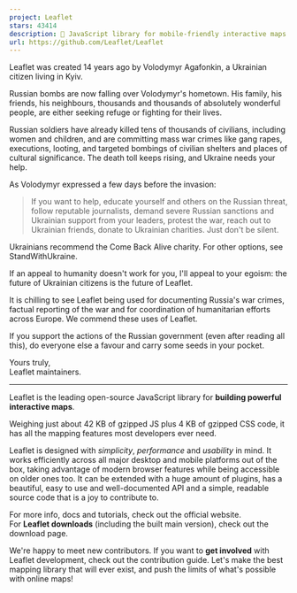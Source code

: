 ```yaml
---
project: Leaflet
stars: 43414
description: 🍃 JavaScript library for mobile-friendly interactive maps 🇺🇦
url: https://github.com/Leaflet/Leaflet
---
```


Leaflet was created 14 years ago by Volodymyr Agafonkin, a Ukrainian citizen living in Kyiv.

Russian bombs are now falling over Volodymyr's hometown. His family, his friends, his neighbours, thousands and thousands of absolutely wonderful people, are either seeking refuge or fighting for their lives.

Russian soldiers have already killed tens of thousands of civilians, including women and children, and are committing mass war crimes like gang rapes, executions, looting, and targeted bombings of civilian shelters and places of cultural significance. The death toll keeps rising, and Ukraine needs your help.

As Volodymyr expressed a few days before the invasion:

> If you want to help, educate yourself and others on the Russian threat, follow reputable journalists, demand severe Russian sanctions and Ukrainian support from your leaders, protest the war, reach out to Ukrainian friends, donate to Ukrainian charities. Just don't be silent.

Ukrainians recommend the Come Back Alive charity. For other options, see StandWithUkraine.

If an appeal to humanity doesn't work for you, I'll appeal to your egoism: the future of Ukrainian citizens is the future of Leaflet.

It is chilling to see Leaflet being used for documenting Russia's war crimes, factual reporting of the war and for coordination of humanitarian efforts across Europe. We commend these uses of Leaflet.

If you support the actions of the Russian government (even after reading all this), do everyone else a favour and carry some seeds in your pocket.

Yours truly,  
Leaflet maintainers.

* * *

Leaflet is the leading open-source JavaScript library for **building powerful interactive maps**.

Weighing just about 42 KB of gzipped JS plus 4 KB of gzipped CSS code, it has all the mapping features most developers ever need.

Leaflet is designed with _simplicity_, _performance_ and _usability_ in mind. It works efficiently across all major desktop and mobile platforms out of the box, taking advantage of modern browser features while being accessible on older ones too. It can be extended with a huge amount of plugins, has a beautiful, easy to use and well-documented API and a simple, readable source code that is a joy to contribute to.

For more info, docs and tutorials, check out the official website.  
For **Leaflet downloads** (including the built main version), check out the download page.

We're happy to meet new contributors. If you want to **get involved** with Leaflet development, check out the contribution guide. Let's make the best mapping library that will ever exist, and push the limits of what's possible with online maps!
